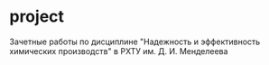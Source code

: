 # project
Зачетные работы по дисциплине "Надежность и эффективность химических производств" в РХТУ им. Д. И. Менделеева
